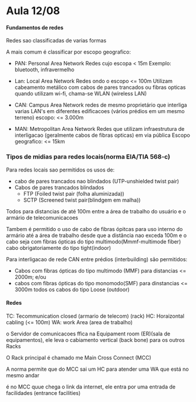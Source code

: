 

# Aula 12/08

#### Fundamentos de redes 

Redes sao classificadas de varias formas 

A mais comum é classificar por escopo geografico:
- PAN: Personal Area Network
Redes cujo escopa < 15m
Exemplo: bluetooth, infravermelho

- Lan: Local Area Network
Redes ondo o escopo <= 100m
Utilizam cabeamento metálico com cabos de pares trancados ou fibras opticas quando utilizam wi-fi, chama-se WLAN (wireless LAN)

- CAN: Campus Area Network
redes de mesmo proprietário que interliga varias LAN's em diferentes edificacoes (vários prédios em um mesmo terreno)
escopo: <= 3.000m

- MAN: Metropolitan Area Network
Redes que utilizam infraestrutura de interligacao (geralmente cabos de fibras opticas) em via pública
Escopo geografico: <= 15km
### Tipos de midias para redes locais(norma EIA/TIA 568-c)

Para redes locais sao permitidos os usos de:
- cabo de pares trancados nao blindados (UTP-unshielded twist pair)
- Cabos de pares trancados blindados 
	- FTP (Foiled twist pair (folha aluminizada))
	- SCTP (Screened twist pair(blindgem em malha))

Todos para distancias de até 100m entre a área de trabalho do usuário e o armário de telecomunicacoes 

Tambem é permitido o uso de cabo de fibras ópitcas para uso interno do armário até a área de trabalho desde que a distância nao exceda 100m e o cabo seja com fibras ópticas do tipo multimodo(Mmmf-multimode fiber)
	cabo obrigatoriamente do tipo tight(indoor)

Para interligacao de rede CAN entre prédios (interbuilding) são permitidos:

- Cabos com fibras ópticas do tipo multimodo (MMF) para distancias <= 2000m; e/ou 
- cabos com fibras ópticas do tipo monomodo(SMF) para dinstancias <= 3000m 
	todos os cabos do tipo Loose (outdoor)

#### Redes

TC: Tecommunication closed (armario de telecom) (rack)
HC: Horaizontal cabling (<= 100m)
WA: work Area (area de trabalho)

o Servidor de comunicacoes ffica na Equipament room (ER)(sala de equipamentos), ele leva o cabiamento vertical (back bone) para os outros Racks

O Rack principal é chamado me Main Cross Connect (MCC)

A norma permite que do MCC sai um HC para atender uma WA que está no mesmo andar

é no MCC quue chega o link da internet, ele entra por uma entrada de facilidades (entrance facilities)


